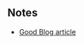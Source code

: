 ## Notes

- [Good Blog article](http://blog.aaronballman.com/2011/11/a-simple-introduction-to-type-traits/)
